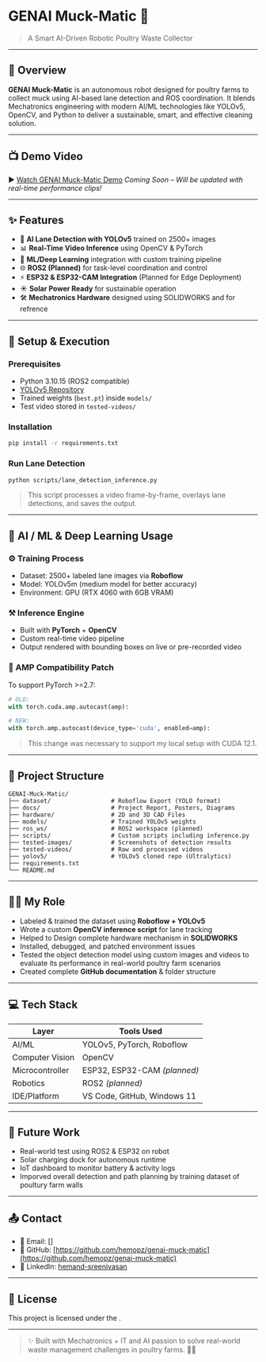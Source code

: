 # GENAI Muck-Matic 🧰

> A Smart AI-Driven Robotic Poultry Waste Collector

---

## 🚀 Overview

**GENAI Muck-Matic** is an autonomous robot designed for poultry farms to collect muck using AI-based lane detection and ROS coordination. It blends Mechatronics engineering with modern AI/ML technologies like YOLOv5, OpenCV, and Python to deliver a sustainable, smart, and effective cleaning solution.

---

## 📺 Demo Video

▶️ [Watch GENAI Muck-Matic Demo](https://your-demo-link.com)
*Coming Soon – Will be updated with real-time performance clips!*

---

## ✨ Features

* 🤖 **AI Lane Detection with YOLOv5** trained on 2500+ images
* 📊 **Real-Time Video Inference** using OpenCV & PyTorch
* 🧠 **ML/Deep Learning** integration with custom training pipeline
* 🌐 **ROS2 (Planned)** for task-level coordination and control
* ⚡ **ESP32 & ESP32-CAM Integration** (Planned for Edge Deployment)
* ☀️ **Solar Power Ready** for sustainable operation
* 🛠️ **Mechatronics Hardware** designed using SOLIDWORKS and for refrence

---

## 🔧 Setup & Execution

### Prerequisites

* Python 3.10.15 (ROS2 compatible)
* [YOLOv5 Repository](https://github.com/ultralytics/yolov5)
* Trained weights (`best.pt`) inside `models/`
* Test video stored in `tested-videos/`

### Installation

```bash
pip install -r requirements.txt
```

### Run Lane Detection

```bash
python scripts/lane_detection_inference.py
```

> This script processes a video frame-by-frame, overlays lane detections, and saves the output.

---

## 🧠 AI / ML & Deep Learning Usage

### ⚙️ Training Process

* Dataset: 2500+ labeled lane images via **Roboflow**
* Model: YOLOv5m (medium model for better accuracy)
* Environment: GPU (RTX 4060 with 6GB VRAM)

### ⚒️ Inference Engine

* Built with **PyTorch** + **OpenCV**
* Custom real-time video pipeline
* Output rendered with bounding boxes on live or pre-recorded video

### 🔧 AMP Compatibility Patch

To support PyTorch >=2.7:

```python
# OLD:
with torch.cuda.amp.autocast(amp):

# NEW:
with torch.amp.autocast(device_type='cuda', enabled=amp):
```

> This change was necessary to support my local setup with CUDA 12.1.

---

## 🧱 Project Structure

```
GENAI-Muck-Matic/
├── dataset/                 # Roboflow Export (YOLO format)
├── docs/                    # Project Report, Posters, Diagrams
├── hardware/                # 2D and 3D CAD Files
├── models/                  # Trained YOLOv5 weights
├── ros_ws/                  # ROS2 workspace (planned)
├── scripts/                 # Custom scripts including inference.py
├── tested-images/           # Screenshots of detection results
├── tested-videos/           # Raw and processed videos
├── yolov5/                  # YOLOv5 cloned repo (Ultralytics)
├── requirements.txt
└── README.md
```

---

## 👨‍💻 My Role

* Labeled & trained the dataset using **Roboflow + YOLOv5**
* Wrote a custom **OpenCV inference script** for lane tracking
* Helped to Design complete hardware mechanism in **SOLIDWORKS**
* Installed, debugged, and patched environment issues
* Tested the object detection model using custom images and videos to evaluate its performance in real-world poultry farm scenarios
* Created complete **GitHub documentation** & folder structure

---

## 💻 Tech Stack

| Layer           | Tools Used                   |
| --------------- | ---------------------------- |
| AI/ML           | YOLOv5, PyTorch, Roboflow    |
| Computer Vision | OpenCV                       |
| Microcontroller | ESP32, ESP32-CAM *(planned)* |
| Robotics        | ROS2 *(planned)*             |
| IDE/Platform    | VS Code, GitHub, Windows 11  |

---

## 🔮 Future Work

* Real-world test using ROS2 & ESP32 on robot
* Solar charging dock for autonomous runtime
* IoT dashboard to monitor battery & activity logs
* Imporved overall detection and path planning by training dataset of poultury farm walls 

---

## 📤 Contact

* 📧 Email: \[[](hemandchindu2255@gmail.com)]
* 🔗 GitHub: [https://github.com/hemopz/genai-muck-matic](https://github.com/hemopz/genai-muck-matic)
* 💼 LinkedIn: [hemand-sreenivasan](www.linkedin.com/in/hemand-sreenivasan)

---

## 📄 License

This project is licensed under the [](LICENSE).

---

> ✨ Built with Mechatronics + IT and AI passion to solve real-world waste management challenges in poultry farms. 🚜💡


